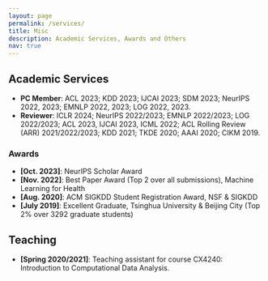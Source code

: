 ```yaml
---
layout: page
permalink: /services/
title: Misc 
description: Academic Services, Awards and Others
nav: true
---
```


## Academic Services

<!-- ###  -->

- **PC Member**: ACL 2023; KDD 2023; IJCAI 2023; SDM 2023; NeurIPS 2022, 2023; EMNLP 2022, 2023; LOG 2022, 2023.
- **Reviewer**: ICLR 2024; NeurIPS 2022/2023; EMNLP 2022/2023; LOG 2022/2023; ACL 2023, IJCAI 2023, ICML 2022;  ACL Rolling Review (ARR) 2021/2022/2023; KDD 2021; TKDE 2020; AAAI 2020; CIKM 2019.
<!-- - ICCV 2021 Workshop on Computer Vision for Automated Medical Diagnosis -->

### Awards

- **[Oct. 2023]**: NeurIPS Scholar Award
- **[Nov. 2022]**: Best Paper Award (Top 2 over all submissions), Machine Learning for Health
- **[Aug. 2020]**: ACM SIGKDD Student Registration Award, NSF & SIGKDD
- **[July 2019]**: Excellent Graduate, Tsinghua University & Beijing City (Top 2% over 3292 graduate students)


## Teaching

- **[Spring 2020/2021]**: Teaching assistant for course CX4240: Introduction to Computational Data Analysis. 

